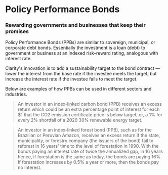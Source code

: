 # Policy Performance Bonds

### Rewarding governments and businesses that keep their promises

Policy Performance Bonds \(PPBs\) are similar to sovereign, municipal, or corporate debt bonds. Essentially the investment is a loan \(debt\) to government or business at an indexed risk–reward rating, analogous with interest rate. 

Clarity's innovation is to add a sustainability target to the bond contract — lower the interest from the base rate if the investee meets the target, but increase the interest rate if the investee fails to meet the target.

Below are examples of how PPBs can be used in different sectors and industries.

> An investor in an index-linked carbon bond \(PPB\) receives an excess return which could be an extra percentage point of interest for each $1 that the CO2 emission certificate price is below target, or, a 1% for every 2% shortfall of a 2020 30% renewable energy target.

> An investor in an index-linked forest bond \(PPB\), such as for the Brazilian or Peruvian Amazon, receives an excess return if the state, municipality, or forestry company \(the issuers of the bond\) fail to reforest in 16 years' time to the level of forestation in 1990. With the bonds paying an interest rate of twice the annualized gap, in 16 years hence, if forestation is the same as today, the bonds are paying 16%. If forestation increases by 0.5% a year or more, then the bonds pay no interest.



